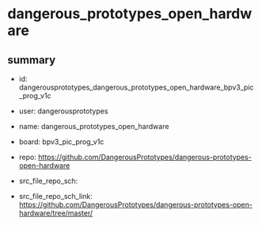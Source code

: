 # dangerous_prototypes_open_hardware
 
## summary 
* id: dangerousprototypes_dangerous_prototypes_open_hardware_bpv3_pic_prog_v1c
* user: dangerousprototypes
* name: dangerous_prototypes_open_hardware
* board: bpv3_pic_prog_v1c
* repo: https://github.com/DangerousPrototypes/dangerous-prototypes-open-hardware



* src_file_repo_sch: 
* src_file_repo_sch_link: https://github.com/DangerousPrototypes/dangerous-prototypes-open-hardware/tree/master/






